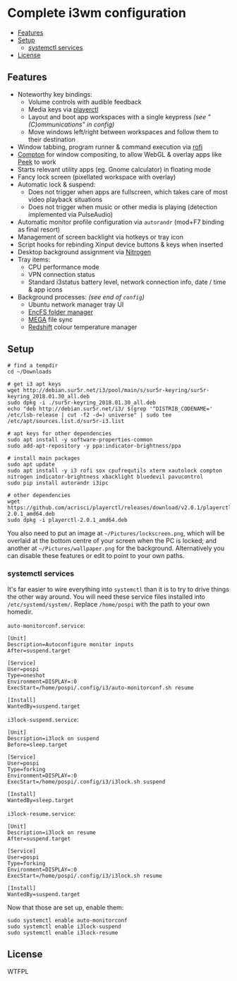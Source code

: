 # Complete i3wm configuration

<!-- MarkdownTOC -->

- [Features](#features)
- [Setup](#setup)
    - [systemctl services](#systemctl-services)
- [License](#license)

<!-- /MarkdownTOC -->

## Features

- Noteworthy key bindings:
    - Volume controls with audible feedback
    - Media keys via [playerctl](https://github.com/acrisci/playerctl)
    - Layout and boot app workspaces with a single keypress *(see "(C)ommunications" in config)*
    - Move windows left/right between workspaces and follow them to their destination
- Window tabbing, program runner & command execution via [rofi](https://github.com/DaveDavenport/rofi)
- [Compton](https://wiki.archlinux.org/index.php/Compton) for window compositing, to allow WebGL & overlay apps like [Peek](https://github.com/phw/peek) to work
- Starts relevant utility apps (eg. Gnome calculator) in floating mode
- Fancy lock screen (pixellated workspace with overlay)
- Automatic lock & suspend:
    - Does not trigger when apps are fullscreen, which takes care of most video playback situations
    - Does not trigger when music or other media is playing (detection implemented via PulseAudio)
- Automatic monitor profile configuration via `autorandr` (mod+F7 binding as final resort)
- Management of screen backlight via hotkeys or tray icon
- Script hooks for rebinding Xinput device buttons & keys when inserted
- Desktop background assignment via [Nitrogen](https://wiki.archlinux.org/index.php/Nitrogen)
- Tray items:
    - CPU performance mode
    - VPN connection status
    - Standard i3status battery level, network connection info, date / time & app icons
- Background processes: *(see end of `config`)*
    - Ubuntu network manager tray UI
    - [EncFS folder manager](https://moritzmolch.com/apps/mencfsm/index.html)
    - [MEGA](https://mega.nz) file sync
    - [Redshift](http://jonls.dk/redshift/) colour temperature manager

## Setup
    
    # find a tempdir
    cd ~/Downloads
    
    # get i3 apt keys
    wget http://debian.sur5r.net/i3/pool/main/s/sur5r-keyring/sur5r-keyring_2018.01.30_all.deb
    sudo dpkg -i ./sur5r-keyring_2018.01.30_all.deb
    echo "deb http://debian.sur5r.net/i3/ $(grep '^DISTRIB_CODENAME=' /etc/lsb-release | cut -f2 -d=) universe" | sudo tee /etc/apt/sources.list.d/sur5r-i3.list

    # apt keys for other dependencies
    sudo apt install -y software-properties-common
    sudo add-apt-repository -y ppa:indicator-brightness/ppa

    # install main packages
    sudo apt update
    sudo apt install -y i3 rofi sox cpufrequtils xterm xautolock compton nitrogen indicator-brightness xbacklight bluedevil pavucontrol
    sudo pip install autorandr i3ipc

    # other dependencies
    wget https://github.com/acrisci/playerctl/releases/download/v2.0.1/playerctl-2.0.1_amd64.deb
    sudo dpkg -i playerctl-2.0.1_amd64.deb

You also need to put an image at `~/Pictures/lockscreen.png`, which will be overlaid at the bottom centre of your screen when the PC is locked; and another at `~/Pictures/wallpaper.png` for the background. Alternatively you can disable these features or edit to point to your own paths.

### systemctl services

It's far easier to wire everything into `systemctl` than it is to try to drive things the other way around. You will need these service files installed into `/etc/systemd/system/`. Replace `/home/pospi` with the path to your own homedir.

`auto-monitorconf.service`:

    [Unit]
    Description=Autoconfigure monitor inputs
    After=suspend.target

    [Service]
    User=pospi
    Type=oneshot
    Environment=DISPLAY=:0
    ExecStart=/home/pospi/.config/i3/auto-monitorconf.sh resume

    [Install]
    WantedBy=suspend.target

`i3lock-suspend.service`:

    [Unit]
    Description=i3lock on suspend
    Before=sleep.target

    [Service]
    User=pospi
    Type=forking
    Environment=DISPLAY=:0
    ExecStart=/home/pospi/.config/i3/i3lock.sh suspend

    [Install]
    WantedBy=sleep.target


`i3lock-resume.service`:

    [Unit]
    Description=i3lock on resume
    After=suspend.target

    [Service]
    User=pospi
    Type=forking
    Environment=DISPLAY=:0
    ExecStart=/home/pospi/.config/i3/i3lock.sh resume

    [Install]
    WantedBy=suspend.target

Now that those are set up, enable them:

    sudo systemctl enable auto-monitorconf
    sudo systemctl enable i3lock-suspend
    sudo systemctl enable i3lock-resume

## License

WTFPL
